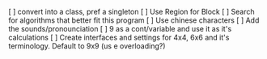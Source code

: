 [ ] convert into a class, pref a singleton
[ ] Use Region for Block
[ ] Search for algorithms that better fit this program
[ ] Use chinese characters
[ ] Add the sounds/pronounciation
[ ] 9 as a cont/variable and use it as it's calculations
[ ] Create interfaces and settings for 4x4, 6x6 and it's terminology. Default to 9x9 (us e overloading?)
